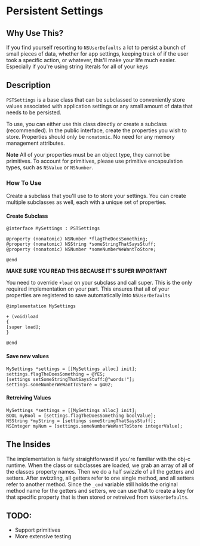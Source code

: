 # Persistent Settings

## Why Use This?
If you find yourself resorting to `NSUserDefaults` a lot to persist a bunch of small pieces of data, whether for app settings, keeping track of if the user took a specific action, or whatever, this'll make your life much easier. Especially if you're using string literals for all of your keys

## Description
`PSTSettings` is a base class that can be subclassed to conveniently store values associated with application settings or any small amount of data that needs to be persisted. 

To use, you can either use this class directly or create a subclass (recommended). In the public interface, create the properties you wish to store. Properties should only be `nonatomic`. No need for any memory management attributes. 

**Note** All of your properties must be an object type, they cannot be primitives. To account for primitives, please use primitive encapsulation types, such as `NSValue` or `NSNumber`. 

### How To Use

Create a subclass that you'll use to to store your settings. You can create multiple subclasses as well, each with a unique set of properties.

#### Create Subclass
```
@interface MySettings : PSTSettings

@property (nonatomic) NSNumber *flagTheDoesSomething;
@property (nonatomic) NSString *someStringThatSaysStuff;
@property (nonatomic) NSNumber *someNumberWeWantToStore;

@end
```

**MAKE SURE YOU READ THIS BECAUSE IT'S SUPER IMPORTANT**

You need to override `+load` on your subclass and call super. This is the only required implementation on your part. This ensures that all of your properties are registered to save automatically into `NSUserDefaults`
```
@implementation MySettings

+ (void)load
{
[super load];
}

@end
```

#### Save new values
```
MySettings *settings = [[MySettings alloc] init];
settings.flagTheDoesSomething = @YES;
[settings setSomeStringThatSaysStuff:@"words!"];
settings.someNumberWeWantToStore = @402;
```

#### Retreiving Values
```
MySettings *settings = [[MySettings alloc] init];
BOOL myBool = [settings.flagTheDoesSomething boolValue];
NSString *myString = [settings someStringThatSaysStuff];
NSInteger myNum = [settings.someNumberWeWantToStore integerValue];
```

## The Insides

The implementation is fairly straightforward if you're familiar with the obj-c runtime. When the class or subclasses are loaded, we grab an array of all of the classes property names. Then we do a half swizzle of all the getters and setters. After swizzling, all getters refer to one single method, and all setters refer to another method. Since the `_cmd` variable still holds the original method name for the getters and setters, we can use that to create a key for that specific property that is then stored or retreived from `NSUserDefaults`.

## TODO:
- Support primitives
- More extensive testing
